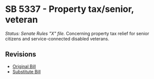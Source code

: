 # SB 5337 - Property tax/senior, veteran
*Status: Senate Rules "X" file.*
Concerning property tax relief for senior citizens and service-connected disabled veterans.

## Revisions
* [Original Bill](1/)
* [Substitute Bill](S/)